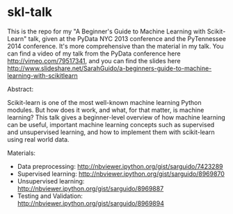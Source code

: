 skl-talk
========

This is the repo for my "A Beginner's Guide to Machine Learning with Scikit-Learn" talk, given at the PyData NYC 2013 conference and the PyTennessee 2014 conference. It's more comprehensive than the material in my talk. You can find a video of my talk from the PyData conference here http://vimeo.com/79517341, and you can find the slides here http://www.slideshare.net/SarahGuido/a-beginners-guide-to-machine-learning-with-scikitlearn

Abstract:

Scikit-learn is one of the most well-known machine learning Python modules. But how does it work, and what, for that matter, is machine learning? This talk gives a beginner-level overview of how machine learning can be useful, important machine learning concepts such as supervised and unsupervised learning, and how to implement them with scikit-learn using real world data.

Materials:

- Data preprocessing: http://nbviewer.ipython.org/gist/sarguido/7423289
- Supervised learning: http://nbviewer.ipython.org/gist/sarguido/8969870
- Unsupervised learning: http://nbviewer.ipython.org/gist/sarguido/8969887
- Testing and Validation: http://nbviewer.ipython.org/gist/sarguido/8969894
